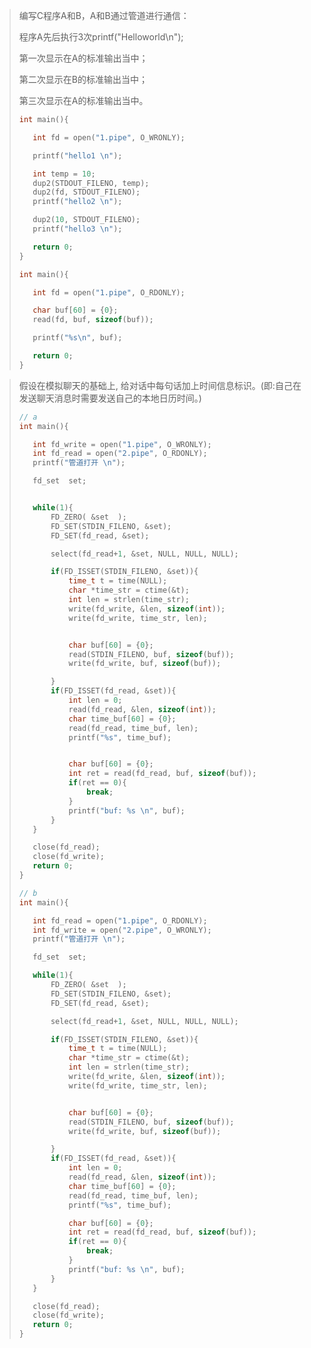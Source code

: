 >编写C程序A和B，A和B通过管道进行通信：
>
>程序A先后执行3次printf("Helloworld\n");
>
>第一次显示在A的标准输出当中；
>
>第二次显示在B的标准输出当中；
>
>第三次显示在A的标准输出当中。
>
>```C
>int main(){
>
>    int fd = open("1.pipe", O_WRONLY);
>
>    printf("hello1 \n");
>
>    int temp = 10;
>    dup2(STDOUT_FILENO, temp);
>    dup2(fd, STDOUT_FILENO);
>    printf("hello2 \n");
>
>    dup2(10, STDOUT_FILENO);
>    printf("hello3 \n");
>
>    return 0;
>}
>```
>
>```C
>int main(){
>
>    int fd = open("1.pipe", O_RDONLY);
>
>    char buf[60] = {0};
>    read(fd, buf, sizeof(buf));
>
>    printf("%s\n", buf);
>
>    return 0;
>}
>```

>假设在模拟聊天的基础上, 给对话中每句话加上时间信息标识。(即:自己在发送聊天消息时需要发送自己的本地日历时间。)
>
>```c
>// a
>int main(){
>
>    int fd_write = open("1.pipe", O_WRONLY);
>    int fd_read = open("2.pipe", O_RDONLY);
>    printf("管道打开 \n");
>
>    fd_set  set;
>
>
>    while(1){
>        FD_ZERO( &set  );
>        FD_SET(STDIN_FILENO, &set);
>        FD_SET(fd_read, &set);
>
>        select(fd_read+1, &set, NULL, NULL, NULL);
>
>        if(FD_ISSET(STDIN_FILENO, &set)){
>            time_t t = time(NULL);
>            char *time_str = ctime(&t);
>            int len = strlen(time_str);
>            write(fd_write, &len, sizeof(int));
>            write(fd_write, time_str, len);
>
>
>            char buf[60] = {0};
>            read(STDIN_FILENO, buf, sizeof(buf));
>            write(fd_write, buf, sizeof(buf));
>
>        }
>        if(FD_ISSET(fd_read, &set)){
>            int len = 0;
>            read(fd_read, &len, sizeof(int));
>            char time_buf[60] = {0};
>            read(fd_read, time_buf, len);
>            printf("%s", time_buf);
>
>
>            char buf[60] = {0};
>            int ret = read(fd_read, buf, sizeof(buf));
>            if(ret == 0){
>                break;
>            }
>            printf("buf: %s \n", buf);
>        }
>    }
>
>    close(fd_read);
>    close(fd_write);
>    return 0;
>}
>```
>
>```C
>// b
>int main(){
>
>    int fd_read = open("1.pipe", O_RDONLY);
>    int fd_write = open("2.pipe", O_WRONLY);
>    printf("管道打开 \n");
>
>    fd_set  set;
>
>    while(1){
>        FD_ZERO( &set  );
>        FD_SET(STDIN_FILENO, &set);
>        FD_SET(fd_read, &set);
>
>        select(fd_read+1, &set, NULL, NULL, NULL);
>
>        if(FD_ISSET(STDIN_FILENO, &set)){
>            time_t t = time(NULL);
>            char *time_str = ctime(&t);
>            int len = strlen(time_str);
>            write(fd_write, &len, sizeof(int));
>            write(fd_write, time_str, len);
>
>
>            char buf[60] = {0};
>            read(STDIN_FILENO, buf, sizeof(buf));
>            write(fd_write, buf, sizeof(buf));
>
>        }
>        if(FD_ISSET(fd_read, &set)){
>            int len = 0;
>            read(fd_read, &len, sizeof(int));
>            char time_buf[60] = {0};
>            read(fd_read, time_buf, len);
>            printf("%s", time_buf);
>
>            char buf[60] = {0};
>            int ret = read(fd_read, buf, sizeof(buf));
>            if(ret == 0){
>                break;
>            }
>            printf("buf: %s \n", buf);
>        }
>    }
>
>    close(fd_read);
>    close(fd_write);
>    return 0;
>}
>```



